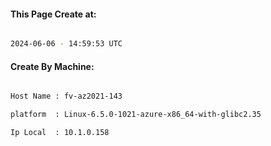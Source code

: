 
   
#### This Page Create at:

```bash

2024-06-06 - 14:59:53 UTC

```

#### Create By Machine:

```bash

Host Name : fv-az2021-143

platform  : Linux-6.5.0-1021-azure-x86_64-with-glibc2.35

Ip Local  : 10.1.0.158

```

